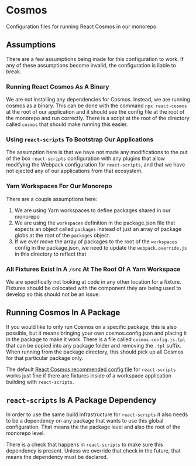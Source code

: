 # Cosmos

Configuration files for running React Cosmos in our monorepo.

## Assumptions

There are a few assumptions being made for this configuration to work. If any of these assumptions become invalid, the configuration is liable to break.

### Running React Cosmos As A Binary

We are not installing any dependencies for Cosmos. Instead, we are running cosmos as a binary. This can be done with the command `npx react-cosmos` at the root of our application and it should see the config file at the root of the monorepo and run correctly. There is a script at the root of the directory called `cosmos` that should make running this easier.

### Using `react-scripts` To Bootstrap Our Applications

The assumption here is that we have not made any modifications to the out of the box `react-scripts` configuration with any plugins that allow modifying the Webpack configuration for `react-scripts`, and that we have not ejected any of our applications from that ecosystem.

### Yarn Workspaces For Our Monorepo

There are a couple assumptions here:

1. We are using Yarn workspaces to define packages shared in our monorepo
2. We are using the `workspaces` definition in the package.json file that expects an object called `packages` instead of just an array of package globs at the root of the `packages` object.
3. If we ever move the array of packages to the root of the `workspaces` config in the package.json, we need to update the `webpack.override.js` in this directory to reflect that

### All Fixtures Exist In A `/src` At The Root Of A Yarn Workspace

We are specifically not looking at code in any other location for a fixture. Fixtures should be colocated with the component they are being used to develop so this should not be an issue.

## Running Cosmos In A Package

If you would like to only run Cosmos on a specific package, this is also possible, but it means bringing your own cosmos.config.json and placing it in the package to make it work. There is a file called `cosmos.config.js.tpl` that can be copied into any package folder and removing the `.tpl` suffix. When running from the package directory, this should pick up all Cosmos for that particular package only.

The default [React Cosmos recommended config file](https://github.com/react-cosmos/react-cosmos/tree/master/docs#create-react-app) for `react-scripts` works just fine if there are fixtures inside of a workspace application building with `react-scripts`.

## `react-scripts` Is A Package Dependency

In order to use the same build infrastructure for `react-scripts` it also needs to be a dependency on any package that wants to use this global configuration. That means the the package level and also the root of the monorepo level.

There is a check that happens in `react-scripts` to make sure this dependency is present. Unless we override that check in the future, that means the dependency must be declared.
